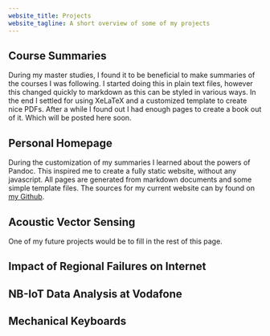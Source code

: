 ```yaml
---
website_title: Projects
website_tagline: A short overview of some of my projects
---
```


## Course Summaries

During my master studies, I found it to be beneficial to make summaries of the courses I was following. I started doing this in plain text files, however this changed quickly to markdown as this can be styled in various ways. In the end I settled for using XeLaTeX and a customized template to create nice PDFs. After a while I found out I had enough pages to create a book out of it. Which will be posted here soon.  

## Personal Homepage

During the customization of my summaries I learned about the powers of Pandoc. This inspired me to create a fully static website, without any javascript. All pages are generated from markdown documents and some simple template files. The sources for my current website can by found on [my Github](https://github.com/Werser).

## Acoustic Vector Sensing

One of my future projects would be to fill in the rest of this page.

## Impact of Regional Failures on Internet

## NB-IoT Data Analysis at Vodafone

## Mechanical Keyboards
